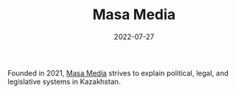 ﻿---
title: "Masa Media"
linkTitle: "Masa Media"
contributor: ["Aizada Arystanbek"]
date: 2022-07-27
countries: ["Kazakhstan"]
category: ["Independent media"] 
tags: ["media publication", "local media", "news"]
date_start: [2021]
date_end: []
data_type: ["news"] 
language: ["Russian", "Kazakh"]
description: 
  Masa Media strives to explain political, legal, and legislative systems in Kazakhstan.
---
Founded in 2021, [Masa Media](https://masa.media/) strives to explain political, legal, and legislative systems in Kazakhstan. 
